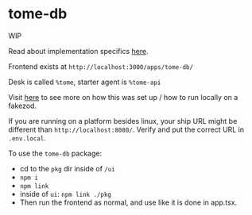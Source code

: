 # tome-db

WIP

Read about implementation specifics [here](https://github.com/holium/bounties/blob/main/tome-db.md).

Frontend exists at `http://localhost:3000/apps/tome-db/`

Desk is called `%tome`, starter agent is `%tome-api`

Visit [here](https://www.ajlamarc.com/blog/2022-11-19-urbit-setup/) to see 
more on how this was set up / how to run locally on a fakezod.

If you are running on a platform besides linux, your ship URL might
be different than `http://localhost:8080/`.  Verify and put the correct
URL in `.env.local`.

To use the `tome-db` package:

- cd to the `pkg` dir inside of `/ui`
- `npm i`
- `npm link`
- inside of `ui`: `npm link ./pkg`
- Then run the frontend as normal, and use like it is done in app.tsx.